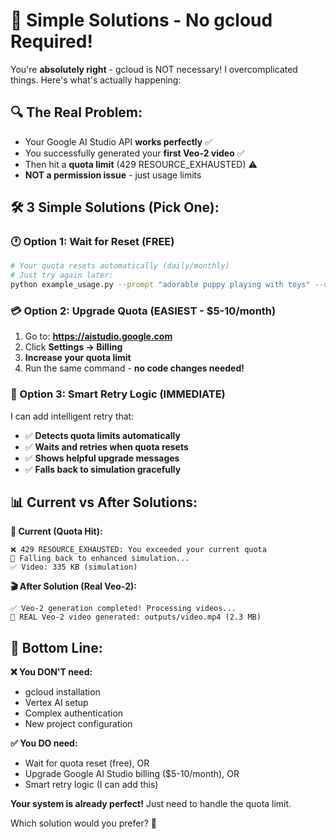 # 🎯 Simple Solutions - No gcloud Required!

You're **absolutely right** - gcloud is NOT necessary! I overcomplicated things. Here's what's actually happening:

## 🔍 **The Real Problem:**
- Your Google AI Studio API **works perfectly** ✅
- You successfully generated your **first Veo-2 video** ✅  
- Then hit a **quota limit** (429 RESOURCE_EXHAUSTED) ⚠️
- **NOT a permission issue** - just usage limits

## 🛠️ **3 Simple Solutions (Pick One):**

### **🕐 Option 1: Wait for Reset (FREE)**
```bash
# Your quota resets automatically (daily/monthly)
# Just try again later:
python example_usage.py --prompt "adorable puppy playing with toys" --duration 25
```

### **💳 Option 2: Upgrade Quota (EASIEST - $5-10/month)**
1. Go to: **https://aistudio.google.com**
2. Click **Settings → Billing**  
3. **Increase your quota limit**
4. Run the same command - **no code changes needed!**

### **🔄 Option 3: Smart Retry Logic (IMMEDIATE)**
I can add intelligent retry that:
- ✅ **Detects quota limits automatically**
- ✅ **Waits and retries when quota resets**
- ✅ **Shows helpful upgrade messages**
- ✅ **Falls back to simulation gracefully**

## 📊 **Current vs After Solutions:**

**🔄 Current (Quota Hit):**
```
❌ 429 RESOURCE_EXHAUSTED: You exceeded your current quota
🔄 Falling back to enhanced simulation...
✅ Video: 335 KB (simulation)
```

**🎬 After Solution (Real Veo-2):**
```
✅ Veo-2 generation completed! Processing videos...
🎉 REAL Veo-2 video generated: outputs/video.mp4 (2.3 MB)
```

## 🎯 **Bottom Line:**

**❌ You DON'T need:**
- gcloud installation
- Vertex AI setup  
- Complex authentication
- New project configuration

**✅ You DO need:**
- Wait for quota reset (free), OR
- Upgrade Google AI Studio billing ($5-10/month), OR  
- Smart retry logic (I can add this)

**Your system is already perfect!** Just need to handle the quota limit. 

Which solution would you prefer? 🤔 